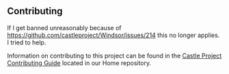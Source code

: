 ## Contributing

If I get banned unreasonably because of https://github.com/castleproject/Windsor/issues/214 this no longer applies. I tried to help.

Information on contributing to this project can be found in the [Castle Project Contributing Guide](https://github.com/castleproject/Home/blob/master/CONTRIBUTING.md) located in our Home repository.
